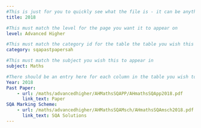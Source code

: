 ```yaml
---
#This is just for you to quickly see what the file is - it can be anything you want
title: 2018

#This must match the level for the page you want it to appear on
level: Advanced Higher

#This must match the category id for the table the table you wish this to appear in
category: sqapastpapersah

#This must match the subject you wish this to appear in
subject: Maths

#There should be an entry here for each column in the table you wish to populate:
Year: 2018
Past Paper:
    - url: /maths/advancedhigher/AHMathsSQAPP/AHmathsSQApp2018.pdf
      link_text: Paper
SQA Marking Scheme:
    - url: /maths/advancedhigher/AHMathsSQAMsch/AHmathsSQAmsch2018.pdf
      link_text: SQA Solutions
---
```



